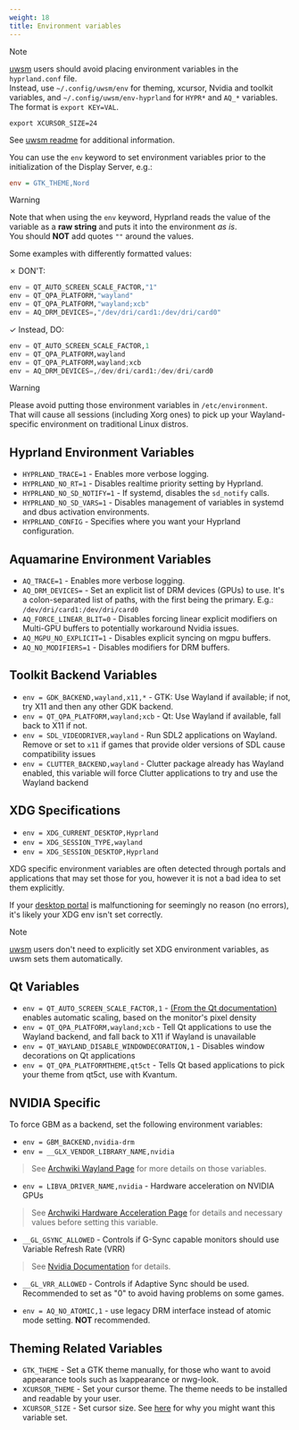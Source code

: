 ```yaml
---
weight: 18
title: Environment variables
---
```


> [!NOTE]
> [uwsm](../../Useful-Utilities/Systemd-start) users should avoid placing environment variables in the `hyprland.conf` file.  
> Instead, use `~/.config/uwsm/env` for theming, xcursor, Nvidia and toolkit variables, and `~/.config/uwsm/env-hyprland` for `HYPR*` and `AQ_*` variables.  
> The format is `export KEY=VAL`.
> 
> ```plain
> export XCURSOR_SIZE=24
> ```
> 
> See [uwsm readme](https://github.com/Vladimir-csp/uwsm?tab=readme-ov-file#4-environments-and-shell-profile) for additional information.

You can use the `env` keyword to set environment variables prior to the
initialization of the Display Server, e.g.:

```ini
env = GTK_THEME,Nord
```

> [!WARNING]
> Note that when using the `env` keyword, Hyprland reads the value of the variable as a **raw string** and puts it into the environment _as is_.  
> You should **NOT** add quotes `""` around the values.
> 
> Some examples with differently formatted values:
> 
> ✗ DON'T:
> 
> ```py
> env = QT_AUTO_SCREEN_SCALE_FACTOR,"1"
> env = QT_QPA_PLATFORM,"wayland"
> env = QT_QPA_PLATFORM,"wayland;xcb"
> env = AQ_DRM_DEVICES=,"/dev/dri/card1:/dev/dri/card0"
> ```
> 
> ✓ Instead, DO:
> 
> ```py
> env = QT_AUTO_SCREEN_SCALE_FACTOR,1
> env = QT_QPA_PLATFORM,wayland
> env = QT_QPA_PLATFORM,wayland;xcb
> env = AQ_DRM_DEVICES=,/dev/dri/card1:/dev/dri/card0
> ```


> [!WARNING]
> Please avoid putting those environment variables in `/etc/environment`.  
> That will cause all sessions (including Xorg ones) to pick up your Wayland-specific
> environment on traditional Linux distros.

## Hyprland Environment Variables

- `HYPRLAND_TRACE=1` - Enables more verbose logging.
- `HYPRLAND_NO_RT=1` - Disables realtime priority setting by Hyprland.
- `HYPRLAND_NO_SD_NOTIFY=1` - If systemd, disables the `sd_notify` calls.
- `HYPRLAND_NO_SD_VARS=1` - Disables management of variables in systemd and dbus activation environments.
- `HYPRLAND_CONFIG` - Specifies where you want your Hyprland configuration.

## Aquamarine Environment Variables <!-- ref https://github.com/hyprwm/aquamarine/blob/main/docs/env.md -->

- `AQ_TRACE=1` - Enables more verbose logging.
- `AQ_DRM_DEVICES=` - Set an explicit list of DRM devices (GPUs) to use. It's a colon-separated list of paths, with the first being the primary.
  E.g.: `/dev/dri/card1:/dev/dri/card0`
- `AQ_FORCE_LINEAR_BLIT=0` - Disables forcing linear explicit modifiers on Multi-GPU buffers to potentially workaround Nvidia issues.
- `AQ_MGPU_NO_EXPLICIT=1` - Disables explicit syncing on mgpu buffers.
- `AQ_NO_MODIFIERS=1` - Disables modifiers for DRM buffers.

## Toolkit Backend Variables

- `env = GDK_BACKEND,wayland,x11,*` - GTK: Use Wayland if available; if not, try X11 and  then any other GDK backend.
- `env = QT_QPA_PLATFORM,wayland;xcb` - Qt: Use Wayland if available, fall back to
  X11 if not.
- `env = SDL_VIDEODRIVER,wayland` - Run SDL2 applications on Wayland. Remove or set to
  `x11` if games that provide older versions of SDL cause compatibility issues
- `env = CLUTTER_BACKEND,wayland` - Clutter package already has Wayland enabled, this
  variable will force Clutter applications to try and use the Wayland backend

## XDG Specifications

- `env = XDG_CURRENT_DESKTOP,Hyprland`
- `env = XDG_SESSION_TYPE,wayland`
- `env = XDG_SESSION_DESKTOP,Hyprland`

XDG specific environment variables are often detected through portals and
applications that may set those for you, however it is not a bad idea to set
them explicitly.

If your [desktop portal](https://wiki.archlinux.org/title/XDG_Desktop_Portal) is malfunctioning for seemingly
no reason (no errors), it's likely your XDG env isn't set correctly.

 > [!NOTE]
>  [uwsm](../../Useful-Utilities/Systemd-start) users don't need to explicitly set XDG environment variables, as uwsm sets them automatically.
> 
>  

## Qt Variables

- `env = QT_AUTO_SCREEN_SCALE_FACTOR,1` -
  [(From the Qt documentation)](https://doc.qt.io/qt-5/highdpi.html) enables
  automatic scaling, based on the monitor's pixel density
- `env = QT_QPA_PLATFORM,wayland;xcb` - Tell Qt applications to use the Wayland
  backend, and fall back to X11 if Wayland is unavailable
- `env = QT_WAYLAND_DISABLE_WINDOWDECORATION,1` - Disables window decorations on Qt
  applications
- `env = QT_QPA_PLATFORMTHEME,qt5ct` - Tells Qt based applications to pick your theme
  from qt5ct, use with Kvantum.

## NVIDIA Specific

To force GBM as a backend, set the following environment variables:

- `env = GBM_BACKEND,nvidia-drm`
- `env = __GLX_VENDOR_LIBRARY_NAME,nvidia`

> See
> [Archwiki Wayland Page](https://wiki.archlinux.org/title/Wayland#Requirements)
> for more details on those variables.

- `env = LIBVA_DRIVER_NAME,nvidia` - Hardware acceleration on NVIDIA GPUs

> See
> [Archwiki Hardware Acceleration Page](https://wiki.archlinux.org/title/Hardware_video_acceleration)
> for details and necessary values before setting this variable.

- `__GL_GSYNC_ALLOWED` - Controls if G-Sync capable monitors should use Variable
  Refresh Rate (VRR)

> See
> [Nvidia Documentation](https://download.nvidia.com/XFree86/Linux-32bit-ARM/375.26/README/openglenvvariables.html)
> for details.

- `__GL_VRR_ALLOWED` - Controls if Adaptive Sync should be used. Recommended to
  set as "0" to avoid having problems on some games.

- `env = AQ_NO_ATOMIC,1` - use legacy DRM interface instead of atomic mode
  setting. **NOT** recommended.

## Theming Related Variables

- `GTK_THEME` - Set a GTK theme manually, for those who want to avoid appearance
  tools such as lxappearance or nwg-look.
- `XCURSOR_THEME` - Set your cursor theme. The theme needs to be installed and
  readable by your user.
- `XCURSOR_SIZE` - Set cursor size. See [here](../../FAQ/) for why you might
  want this variable set.
